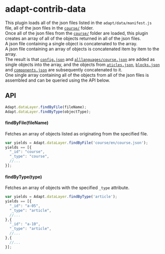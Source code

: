 # adapt-contrib-data

This plugin loads all of the json files listed in the ``adapt/data/manifest.js`` file, all of the json files in the [``course/``](https://github.com/adaptlearning/adapt_framework/tree/prototype4/src/course) folder.  
Once all of the json files from the [``course/``](https://github.com/adaptlearning/adapt_framework/tree/prototype4/src/course) folder are loaded, this plugin creates an array of all of the objects returned in all of the json files.  
A json file containing a single object is concatenated to the array.  
A json file containing an array of objects is concatenated item by item to the array.  
The result is that [``config.json``](https://github.com/adaptlearning/adapt_framework/blob/prototype4/src/course/config.json) and [``alllanguages/course.json``](https://github.com/adaptlearning/adapt_framework/blob/prototype4/src/course/en/course.json) are added as single objects into the array, and the objects from [``aticles.json``](https://github.com/adaptlearning/adapt_framework/blob/prototype4/src/course/en/articles.json), [``blocks.json``](https://github.com/adaptlearning/adapt_framework/blob/prototype4/src/course/en/blocks.json) and [``components.json``](https://github.com/adaptlearning/adapt_framework/blob/prototype4/src/course/en/components.json) are subsequently  concatenated to it.  
One single array containing all of the objects from all of the json files is assembled and can be queried using the API below.  

## API
```js
Adapt.dataLayer.findByFile(fileName);
Adapt.dataLayer.findByType(objectType);
```

#### findByFile(fileName)
Fetches an array of objects listed as originating from the specified file.
```js
var yields = Adapt.dataLayer.findByFile('course/en/course.json');
yields == [{
  "_id": "course",
  "_type": "course",
  //...
}];
```

#### findByType(type)
Fetches an array of objects with the specified ``_type`` attribute.
```js
var yields = Adapt.dataLayer.findByType('article');
yields == [{
  "_id": "a-05",
  "_type": "article",
  //...
},{
  "_id": "a-10",
  "_type": "article",
  //...
},{
  //...
}];
```
